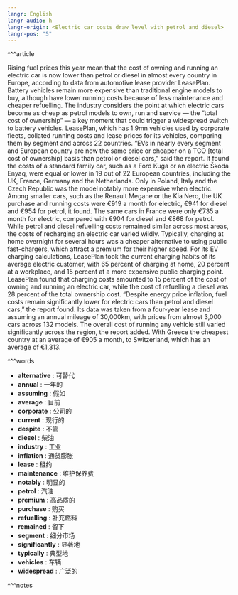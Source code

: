 ```yaml
---
langr: English
langr-audio: h
langr-origin: <Electric car costs draw level with petrol and diesel>
langr-pos: "5"
---
```


^^^article

Rising fuel prices this year mean that the cost of owning and running an electric car is now lower than petrol or diesel in almost every country in Europe, according to data from automotive lease provider LeasePlan. Battery vehicles remain more expensive than traditional engine models to buy, although have lower running costs because of less maintenance and cheaper refuelling.
The industry considers the point at which electric cars become as cheap as petrol models to own, run and service — the “total cost of ownership” — a key moment that could trigger a widespread switch to battery vehicles. LeasePlan, which has 1.9mn vehicles used by corporate fleets, collated running costs and lease prices for its vehicles, comparing them by segment and across 22 countries. “EVs in nearly every segment and European country are now the same price or cheaper on a TCO [total cost of ownership] basis than petrol or diesel cars,” said the report.
It found the costs of a standard family car, such as a Ford Kuga or an electric Škoda Enyaq, were equal or lower in 19 out of 22 European countries, including the UK, France, Germany and the Netherlands. Only in Poland, Italy and the Czech Republic was the model notably more expensive when electric. Among smaller cars, such as the Renault Megane or the Kia Nero, the UK purchase and running costs were €919 a month for electric, €941 for diesel and €954 for petrol, it found. The same cars in France were only €735 a month for electric, compared with €904 for diesel and €868 for petrol.
While petrol and diesel refuelling costs remained similar across most areas, the costs of recharging an electric car varied wildly. Typically, charging at home overnight for several hours was a cheaper alternative to using public fast-chargers, which attract a premium for their higher speed. For its EV charging calculations, LeasePlan took the current charging habits of its average electric customer, with 65 percent of charging at home, 20 percent at a workplace, and 15 percent at a more expensive public charging point. LeasePlan found that charging costs amounted to 15 percent of the cost of owning and running an electric car, while the cost of refuelling a diesel was 28 percent of the total ownership cost.
“Despite energy price inflation, fuel costs remain significantly lower for electric cars than petrol and diesel cars,” the report found. Its data was taken from a four-year lease and assuming an annual mileage of 30,000km, with prices from almost 3,000 cars across 132 models. The overall cost of running any vehicle still varied significantly across the region, the report added. With Greece the cheapest country at an average of €905 a month, to Switzerland, which has an average of €1,313.

^^^words
+ **alternative** : 可替代
+ **annual** : 一年的
+ **assuming** : 假如
+ **average** : 目前
+ **corporate** : 公司的
+ **current** : 现行的
+ **despite** : 不管
+ **diesel** : 柴油
+ **industry** : 工业
+ **inflation** : 通货膨胀
+ **lease** : 租约
+ **maintenance** : 维护保养费
+ **notably** : 明显的
+ **petrol** : 汽油
+ **premium** : 高品质的
+ **purchase** : 购买
+ **refuelling** : 补充燃料
+ **remained** : 留下
+ **segment** : 细分市场
+ **significantly** : 显著地
+ **typically** : 典型地
+ **vehicles** : 车辆
+ **widespread** : 广泛的

^^^notes


